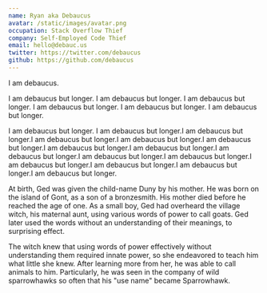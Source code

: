 ```yaml
---
name: Ryan aka Debaucus
avatar: /static/images/avatar.png
occupation: Stack Overflow Thief
company: Self-Employed Code Thief
email: hello@debauc.us
twitter: https://twitter.com/debaucus
github: https://github.com/debaucus
---
```


I am debaucus.

I am debaucus but longer. I am debaucus but longer. I am debaucus but longer. I am debaucus but longer. I am debaucus but longer. I am debaucus but longer.

I am debaucus but longer. I am debaucus but longer.I am debaucus but longer.I am debaucus but longer.I am debaucus but longer.I am debaucus but longer.I am debaucus but longer.I am debaucus but longer.I am debaucus but longer.I am debaucus but longer.I am debaucus but longer.I am debaucus but longer.I am debaucus but longer.I am debaucus but longer.I am debaucus but longer.

At birth, Ged was given the child-name Duny by his mother. He was born on the island of Gont, as a son of a bronzesmith. His mother died before he reached the age of one. As a small boy, Ged had overheard the village witch, his maternal aunt, using various words of power to call goats. Ged later used the words without an understanding of their meanings, to surprising effect.

The witch knew that using words of power effectively without understanding them required innate power, so she endeavored to teach him what little she knew. After learning more from her, he was able to call animals to him. Particularly, he was seen in the company of wild sparrowhawks so often that his "use name" became Sparrowhawk.
